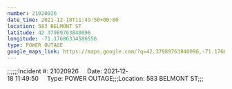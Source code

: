 ```yaml
---
number: 21020926
date_time: 2021-12-18T11:49:50+00:00
location: 583 BELMONT ST
latitude: 42.37989763840096
longitude: -71.17686334586556
type: POWER OUTAGE
google_maps_link: https://maps.google.com/?q=42.37989763840096,-71.17686334586556
---
```


;;;;;;Incident #: 21020926     Date: 2021‐12‐18 11:49:50     Type: POWER OUTAGE;;;Location: 583 BELMONT ST;;;
